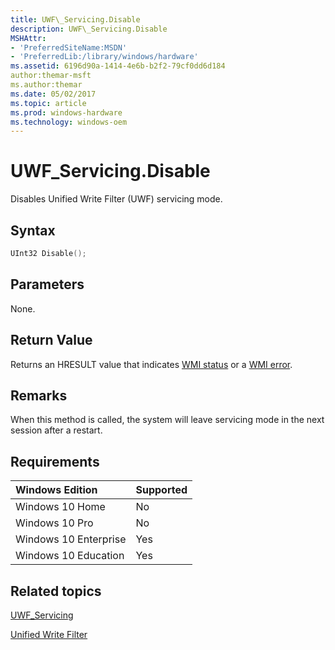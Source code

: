 ```yaml
---
title: UWF\_Servicing.Disable
description: UWF\_Servicing.Disable
MSHAttr:
- 'PreferredSiteName:MSDN'
- 'PreferredLib:/library/windows/hardware'
ms.assetid: 6196d90a-1414-4e6b-b2f2-79cf0dd6d184
author:themar-msft
ms.author:themar
ms.date: 05/02/2017
ms.topic: article
ms.prod: windows-hardware
ms.technology: windows-oem
---
```

# UWF\_Servicing.Disable

Disables Unified Write Filter (UWF) servicing mode.

## Syntax

```powershell
UInt32 Disable();
```

## Parameters

None.

## Return Value

Returns an HRESULT value that indicates [WMI status](http://go.microsoft.com/fwlink/p/?LinkID=208318) or a [WMI error](http://go.microsoft.com/fwlink/p/?LinkID=208317).

## Remarks

When this method is called, the system will leave servicing mode in the next session after a restart.

## Requirements

| Windows Edition       | Supported |
|:----------------------|:----------|
| Windows 10 Home       | No        |
| Windows 10 Pro        | No        |
| Windows 10 Enterprise | Yes       |
| Windows 10 Education  | Yes       |

## Related topics

[UWF\_Servicing](uwf-servicing.md)

[Unified Write Filter](unified-write-filter.md)

